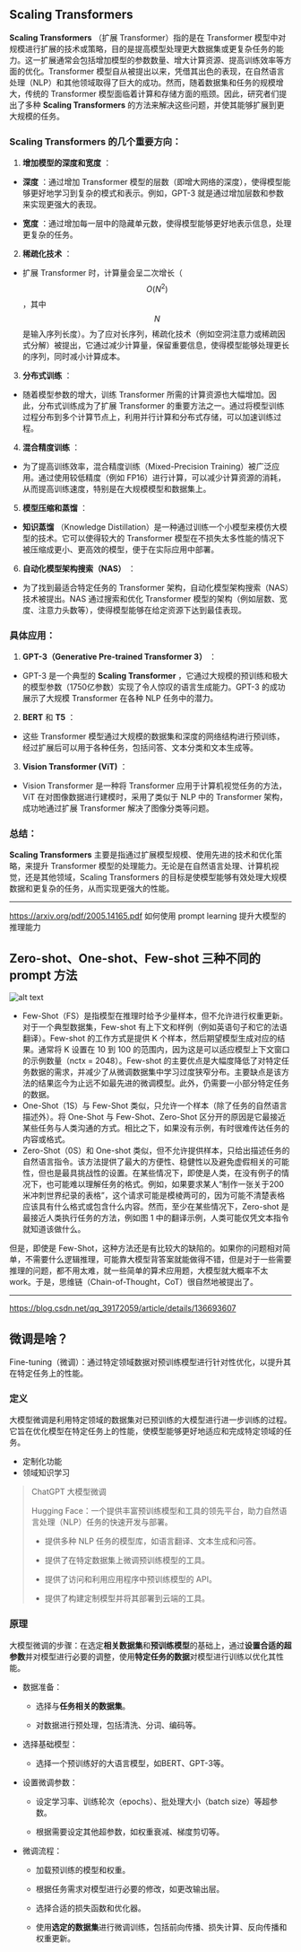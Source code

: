 
## **Scaling Transformers** 

**Scaling Transformers** （扩展 Transformer）指的是在 Transformer 模型中对规模进行扩展的技术或策略，目的是提高模型处理更大数据集或更复杂任务的能力。这一扩展通常会包括增加模型的参数数量、增大计算资源、提高训练效率等方面的优化。Transformer 模型自从被提出以来，凭借其出色的表现，在自然语言处理（NLP）和其他领域取得了巨大的成功。然而，随着数据集和任务的规模增大，传统的 Transformer 模型面临着计算和存储方面的瓶颈。因此，研究者们提出了多种 **Scaling Transformers**  的方法来解决这些问题，并使其能够扩展到更大规模的任务。
### Scaling Transformers 的几个重要方向： 
 
1. **增加模型的深度和宽度** ： 
  - **深度** ：通过增加 Transformer 模型的层数（即增大网络的深度），使得模型能够更好地学习到复杂的模式和表示。例如，GPT-3 就是通过增加层数和参数来实现更强大的表现。
 
  - **宽度** ：通过增加每一层中的隐藏单元数，使得模型能够更好地表示信息，处理更复杂的任务。
 
2. **稀疏化技术** ： 
  - 扩展 Transformer 时，计算量会呈二次增长（$$O(N^2)$$，其中 $$N$$ 是输入序列长度）。为了应对长序列，稀疏化技术（例如空洞注意力或稀疏因式分解）被提出，它通过减少计算量，保留重要信息，使得模型能够处理更长的序列，同时减小计算成本。
 
3. **分布式训练** ：
  - 随着模型参数的增大，训练 Transformer 所需的计算资源也大幅增加。因此，分布式训练成为了扩展 Transformer 的重要方法之一。通过将模型训练过程分布到多个计算节点上，利用并行计算和分布式存储，可以加速训练过程。
 
4. **混合精度训练** ：
  - 为了提高训练效率，混合精度训练（Mixed-Precision Training）被广泛应用。通过使用较低精度（例如 FP16）进行计算，可以减少计算资源的消耗，从而提高训练速度，特别是在大规模模型和数据集上。
 
5. **模型压缩和蒸馏** ： 
  - **知识蒸馏** （Knowledge Distillation）是一种通过训练一个小模型来模仿大模型的技术。它可以使得较大的 Transformer 模型在不损失太多性能的情况下被压缩成更小、更高效的模型，便于在实际应用中部署。
 
6. **自动化模型架构搜索（NAS）** ：
  - 为了找到最适合特定任务的 Transformer 架构，自动化模型架构搜索（NAS）技术被提出。NAS 通过搜索和优化 Transformer 模型的架构（例如层数、宽度、注意力头数等），使得模型能够在给定资源下达到最佳表现。

### 具体应用： 
 
1. **GPT-3（Generative Pre-trained Transformer 3）** ： 
  - GPT-3 是一个典型的 **Scaling Transformer** ，它通过大规模的预训练和极大的模型参数（1750亿参数）实现了令人惊叹的语言生成能力。GPT-3 的成功展示了大规模 Transformer 在各种 NLP 任务中的潜力。
 
2. **BERT**  和 **T5** ：
  - 这些 Transformer 模型通过大规模的数据集和深度的网络结构进行预训练，经过扩展后可以用于各种任务，包括问答、文本分类和文本生成等。
 
3. **Vision Transformer (ViT)** ：
  - Vision Transformer 是一种将 Transformer 应用于计算机视觉任务的方法，ViT 在对图像数据进行建模时，采用了类似于 NLP 中的 Transformer 架构，成功地通过扩展 Transformer 解决了图像分类等问题。

### 总结： 
**Scaling Transformers**  主要是指通过扩展模型规模、使用先进的技术和优化策略，来提升 Transformer 模型的处理能力。无论是在自然语言处理、计算机视觉，还是其他领域，Scaling Transformers 的目标是使模型能够有效处理大规模数据和更复杂的任务，从而实现更强大的性能。


---


https://arxiv.org/pdf/2005.14165.pdf
如何使用 prompt learning 提升大模型的推理能力

 ## **Zero-shot、One-shot、Few-shot 三种不同的 prompt 方法**

 ![alt text](1.png)

 * Few-Shot（FS）是指模型在推理时给予少量样本，但不允许进行权重更新。对于一个典型数据集，Few-shot 有上下文和样例（例如英语句子和它的法语翻译）。Few-shot 的工作方式是提供 K 个样本，然后期望模型生成对应的结果。通常将 K 设置在 10 到 100 的范围内，因为这是可以适应模型上下文窗口的示例数量（nctx = 2048）。Few-shot 的主要优点是大幅度降低了对特定任务数据的需求，并减少了从微调数据集中学习过度狭窄分布。主要缺点是该方法的结果迄今为止远不如最先进的微调模型。此外，仍需要一小部分特定任务的数据。
* One-Shot（1S）与 Few-Shot 类似，只允许一个样本（除了任务的自然语言描述外）。将 One-Shot 与 Few-Shot、Zero-Shot 区分开的原因是它最接近某些任务与人类沟通的方式。相比之下，如果没有示例，有时很难传达任务的内容或格式。
* Zero-Shot（0S）和 One-shot 类似，但不允许提供样本，只给出描述任务的自然语言指令。该方法提供了最大的方便性、稳健性以及避免虚假相关的可能性，但也是最具挑战性的设置。在某些情况下，即使是人类，在没有例子的情况下，也可能难以理解任务的格式。例如，如果要求某人“制作一张关于200米冲刺世界纪录的表格”，这个请求可能是模棱两可的，因为可能不清楚表格应该具有什么格式或包含什么内容。然而，至少在某些情况下，Zero-shot 是最接近人类执行任务的方法，例如图 1 中的翻译示例，人类可能仅凭文本指令就知道该做什么。

但是，即使是 Few-Shot，这种方法还是有比较大的缺陷的。如果你的问题相对简单，不需要什么逻辑推理，可能靠大模型背答案就能做得不错，但是对于一些需要推理的问题，都不用太难，就一些简单的算术应用题，大模型就大概率不太 work。于是，思维链（Chain-of-Thought，CoT）很自然地被提出了。

---

https://blog.csdn.net/qq_39172059/article/details/136693607


## 微调是啥？

Fine-tuning（微调）：通过特定领域数据对预训练模型进行针对性优化，以提升其在特定任务上的性能。

### 定义

大模型微调是利用特定领域的数据集对已预训练的大模型进行进一步训练的过程。它旨在优化模型在特定任务上的性能，使模型能够更好地适应和完成特定领域的任务。

* 定制化功能
* 领域知识学习

> ChatGPT 大模型微调
> 
> Hugging Face：一个提供丰富预训练模型和工具的领先平台，助力自然语言处理（NLP）任务的快速开发与部署。
> * 提供多种 NLP 任务的模型库，如语言翻译、文本生成和问答。
> 
> * 提供了在特定数据集上微调预训练模型的工具。
> 
> * 提供了访问和利用应用程序中预训练模型的 API。
> 
> * 提供了构建定制模型并将其部署到云端的工具。


### 原理

大模型微调的步骤：在选定**相关数据集**和**预训练模型**的基础上，通过**设置合适的超参数**并对模型进行必要的调整，使用**特定任务的数据**对模型进行训练以优化其性能。

* 数据准备：

  * 选择与**任务相关的数据集**。

  * 对数据进行预处理，包括清洗、分词、编码等。

* 选择基础模型：

  * 选择一个预训练好的大语言模型，如BERT、GPT-3等。

* 设置微调参数：

  * 设定学习率、训练轮次（epochs）、批处理大小（batch size）等超参数。

  * 根据需要设定其他超参数，如权重衰减、梯度剪切等。

* 微调流程：

  * 加载预训练的模型和权重。

  * 根据任务需求对模型进行必要的修改，如更改输出层。

  * 选择合适的损失函数和优化器。

  * 使用**选定的数据集**进行微调训练，包括前向传播、损失计算、反向传播和权重更新。


